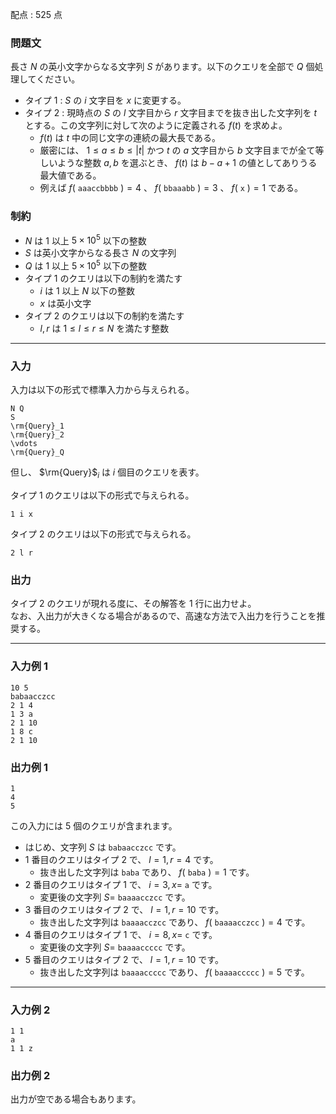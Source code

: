 配点 : $525$ 点

### 問題文

長さ $N$ の英小文字からなる文字列 $S$ があります。以下のクエリを全部で $Q$ 個処理してください。

  * タイプ $1$ : $S$ の $i$ 文字目を $x$ に変更する。
  * タイプ $2$ : 現時点の $S$ の $l$ 文字目から $r$ 文字目までを抜き出した文字列を $t$ とする。この文字列に対して次のように定義される $f(t)$ を求めよ。
    * $f(t)$ は $t$ 中の同じ文字の連続の最大長である。
    * 厳密には、 $1 \le a \le b \le |t|$ かつ $t$ の $a$ 文字目から $b$ 文字目までが全て等しいような整数 $a,b$ を選ぶとき、 $f(t)$ は $b-a+1$ の値としてありうる最大値である。
    * 例えば $f($ `aaaccbbbb` $)=4$ 、 $f($ `bbaaabb` $)=3$ 、 $f($ `x` $)=1$ である。



### 制約

  * $N$ は $1$ 以上 $5 \times 10^5$ 以下の整数
  * $S$ は英小文字からなる長さ $N$ の文字列
  * $Q$ は $1$ 以上 $5 \times 10^5$ 以下の整数
  * タイプ $1$ のクエリは以下の制約を満たす
    * $i$ は $1$ 以上 $N$ 以下の整数
    * $x$ は英小文字
  * タイプ $2$ のクエリは以下の制約を満たす
    * $l,r$ は $1 \le l \le r \le N$ を満たす整数



* * *

### 入力

入力は以下の形式で標準入力から与えられる。
    
    
    N Q
    S
    \rm{Query}_1
    \rm{Query}_2
    \vdots
    \rm{Query}_Q

但し、 $\rm{Query}$$_i$ は $i$ 個目のクエリを表す。

タイプ $1$ のクエリは以下の形式で与えられる。
    
    
    1 i x

タイプ $2$ のクエリは以下の形式で与えられる。
    
    
    2 l r

### 出力

タイプ $2$ のクエリが現れる度に、その解答を $1$ 行に出力せよ。  
なお、入出力が大きくなる場合があるので、高速な方法で入出力を行うことを推奨する。

* * *

### 入力例 1
    
    
    10 5
    babaacczcc
    2 1 4
    1 3 a
    2 1 10
    1 8 c
    2 1 10

### 出力例 1
    
    
    1
    4
    5

この入力には $5$ 個のクエリが含まれます。

  * はじめ、文字列 $S$ は `babaacczcc` です。
  * $1$ 番目のクエリはタイプ $2$ で、 $l=1,r=4$ です。
    * 抜き出した文字列は `baba` であり、 $f($ `baba` $)=1$ です。
  * $2$ 番目のクエリはタイプ $1$ で、 $i=3,x=$ `a` です。
    * 変更後の文字列 $S=$ `baaaacczcc` です。
  * $3$ 番目のクエリはタイプ $2$ で、 $l=1,r=10$ です。
    * 抜き出した文字列は `baaaacczcc` であり、 $f($ `baaaacczcc` $)=4$ です。
  * $4$ 番目のクエリはタイプ $1$ で、 $i=8,x=$ `c` です。
    * 変更後の文字列 $S=$ `baaaaccccc` です。
  * $5$ 番目のクエリはタイプ $2$ で、 $l=1,r=10$ です。
    * 抜き出した文字列は `baaaaccccc` であり、 $f($ `baaaaccccc` $)=5$ です。



* * *

### 入力例 2
    
    
    1 1
    a
    1 1 z

### 出力例 2


出力が空である場合もあります。